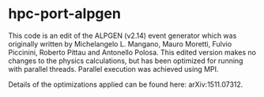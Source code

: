 # hpc-port-alpgen
This code is an edit of the ALPGEN (v2.14) event generator which was originally written by Michelangelo L. Mangano, Mauro Moretti, Fulvio Piccinini, Roberto Pittau and Antonello Polosa. This edited version makes no changes to the physics calculations, but has been optimized for running with parallel threads. Parallel execution was achieved using MPI.

Details of the optimizations applied can be found here: arXiv:1511.07312.


